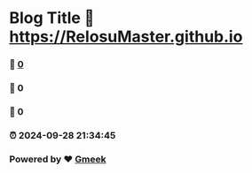 # Blog Title :link: https://RelosuMaster.github.io 
### :page_facing_up: [0](https://RelosuMaster.github.io/tag.html) 
### :speech_balloon: 0 
### :hibiscus: 0 
### :alarm_clock: 2024-09-28 21:34:45 
### Powered by :heart: [Gmeek](https://github.com/Meekdai/Gmeek)
